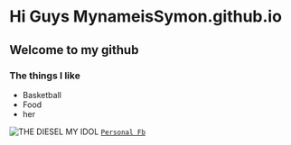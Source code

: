 # Hi Guys MynameisSymon.github.io
## Welcome to my github
### The things I like
- Basketball
- Food
- her

![THE `DIESEL` MY IDOL](https://www.nba.com/players)
[`Personal Fb`](https://www.facebook.com/profile.php?id=100016667089129)
